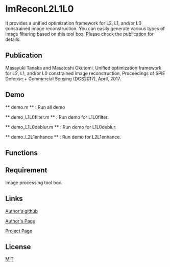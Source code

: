 ImReconL2L1L0
====

It provides a unified optimization framework for L2, L1, and/or L0 constrained image reconstruction.
You can easily generate various types of image filtering based on this tool box.
Please check the publication for details.

## Publication

Masayuki Tanaka and Masatoshi Okutomi,
Unified optimization framework for L2, L1, and/or L0 constrained image reconstruction,
Proceedings of SPIE Defense + Commercial Sensing (DCS2017), April, 2017.

## Demo

** demo.m ** :
Run all demo

** demo_L1L0filter.m ** :
Run demo for L1L0filter.

** demo_L1L0deblur.m ** :
Run demo for L1L0deblur.

** demo_L2L1enhance ** :
Run demo for L2L1enhance.

## Functions



## Requirement

Image processing tool box.

## Links

[Author's github](https://github.com/likesilkto)

[Author's Page](http://www.ok.sc.e.titech.ac.jp/~mtanaka/)

[Project Page](http://www.ok.sc.e.titech.ac.jp/res/IC/ImReconProx/)

## License

[MIT](https://github.com/likesilkto/tool/blob/master/LICENSE)
